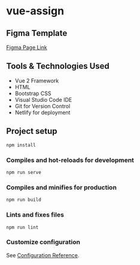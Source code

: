 # vue-assign
## Figma Template
[Figma Page Link](https://www.figma.com/design/KEQr0MHpE7Mhzsg5FQsUqp/Portfolio-template---Edit-this-portfolio-and-export-it-as-HTML---Get-your-portflio-live-in-no-time-(Community))
## Tools & Technologies Used
-	Vue 2 Framework
-	HTML
-	Bootstrap CSS
-	Visual Studio Code IDE
-	Git for Version Control
-	Netlify for deployment 

## Project setup
```
npm install
```

### Compiles and hot-reloads for development
```
npm run serve
```

### Compiles and minifies for production
```
npm run build
```

### Lints and fixes files
```
npm run lint
```

### Customize configuration
See [Configuration Reference](https://cli.vuejs.org/config/).


